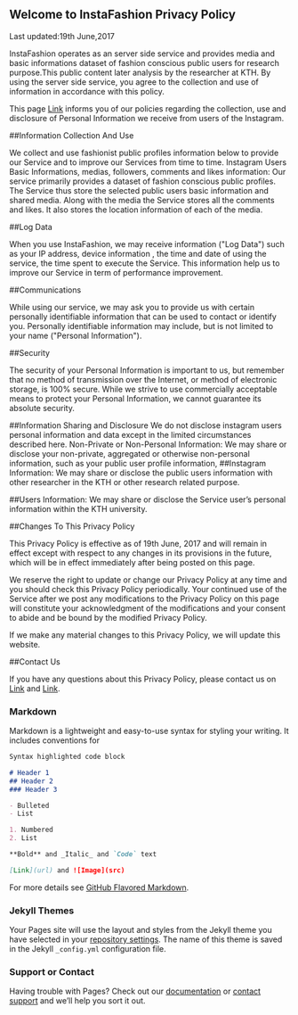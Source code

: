 ## Welcome to InstaFashion Privacy Policy

Last updated:19th June,2017

InstaFashion operates as an server side service and provides media and basic informations dataset of fashion conscious public users for research purpose.This public content later analysis by the researcher at KTH. By using the server side service, you agree to the collection and use of information in accordance with this policy.

This page [Link](https://uwara.github.io/InstaFashion/) informs you of our policies regarding the collection, use and disclosure of Personal Information we receive from users of the Instagram.

##Information Collection And Use

We collect and use fashionist public profiles information below to provide our Service and to improve our Services from time to time.
Instagram Users Basic Informations, medias, followers, comments and likes information: Our service primarily provides a dataset of fashion conscious public profiles. The Service thus store the selected public users basic information and shared media. Along with the media the Service stores all the comments and likes. It also stores the location information of each of the media.

##Log Data

When you use InstaFashion, we may receive information ("Log Data") such as your IP address, device information , the time and date of using the service, the time spent to execute the Service. This information help us to improve our Service in term of performance improvement.

##Communications

While using our service, we may ask you to provide us with certain personally identifiable information that can be used to contact or identify you. Personally identifiable information may include, but is not limited to your name ("Personal Information").


##Security

The security of your Personal Information is important to us, but remember that no method of transmission over the Internet, or method of electronic storage, is 100% secure. While we strive to use commercially acceptable means to protect your Personal Information, we cannot guarantee its absolute security.

##Information Sharing and Disclosure
We do not disclose instagram users personal information and data except in the limited circumstances described here.
Non-Private or Non-Personal Information: We may share or disclose your non-private, aggregated or otherwise non-personal information, such as your public user profile information, 
##Instagram Information:
We may share or disclose the public users information with other researcher in the KTH or other research related purpose.

##Users Information: 
We may share or disclose the Service user’s personal information within the KTH university.


##Changes To This Privacy Policy

This Privacy Policy is effective as of 19th June, 2017  and will remain in effect except with respect to any changes in its provisions in the future, which will be in effect immediately after being posted on this page.

We reserve the right to update or change our Privacy Policy at any time and you should check this Privacy Policy periodically. Your continued use of the Service after we post any modifications to the Privacy Policy on this page will constitute your acknowledgment of the modifications and your consent to abide and be bound by the modified Privacy Policy.

If we make any material changes to this Privacy Policy, we will update this website.


##Contact Us

If you have any questions about this Privacy Policy, please contact us on [Link](ummul@kth.se) and [Link](shatha@kth.se). 



### Markdown

Markdown is a lightweight and easy-to-use syntax for styling your writing. It includes conventions for

```markdown
Syntax highlighted code block

# Header 1
## Header 2
### Header 3

- Bulleted
- List

1. Numbered
2. List

**Bold** and _Italic_ and `Code` text

[Link](url) and ![Image](src)
```

For more details see [GitHub Flavored Markdown](https://guides.github.com/features/mastering-markdown/).

### Jekyll Themes

Your Pages site will use the layout and styles from the Jekyll theme you have selected in your [repository settings](https://github.com/Uwara/InstaFashion/settings). The name of this theme is saved in the Jekyll `_config.yml` configuration file.

### Support or Contact

Having trouble with Pages? Check out our [documentation](https://help.github.com/categories/github-pages-basics/) or [contact support](https://github.com/contact) and we’ll help you sort it out.
